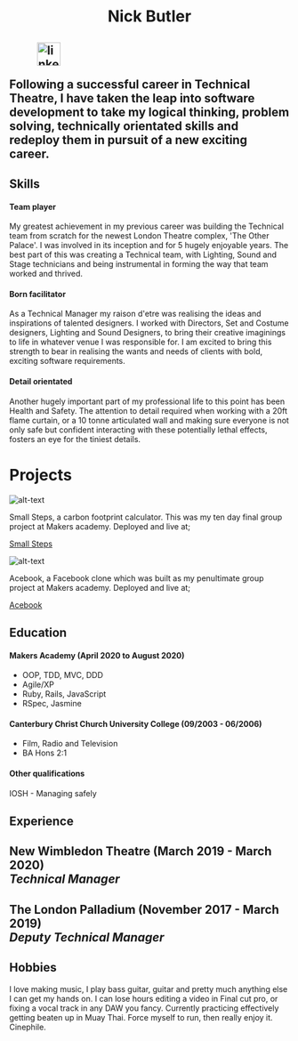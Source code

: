 <h1 align="center"> Nick Butler </h1>
<h2 align="center>Junior Software Developer</h2>

<div align="center">

<a href="https://www.linkedin.com/in/nick-butler-4a7986a3/"><img src="https://www.iconfinder.com/data/icons/free-social-icons/67/linkedin_circle_color-512.png" alt="linkedin" hspace="50" height="42" width="42"></a>

</div>

Following a successful career in Technical Theatre, I have taken the leap into software development to take my logical thinking, problem solving, technically orientated skills and redeploy them in pursuit of a new exciting career.

## Skills
#### Team player 

My greatest achievement in my previous career was building the Technical team from scratch for the newest London Theatre complex, 'The Other Palace'. I was involved in its inception and for 5 hugely enjoyable years. The best part of this was creating a Technical team, with Lighting, Sound and Stage technicians and being instrumental in forming the way that team worked and thrived.

#### Born facilitator

As a Technical Manager my raison d'etre was realising the ideas and inspirations of talented designers. I worked with Directors, Set and Costume designers, Lighting and Sound Designers, to bring their creative imaginings to life in whatever venue I was responsible for. I am excited to bring this strength to bear in realising the wants and needs of clients with bold, exciting software requirements.

#### Detail orientated

Another hugely important part of my professional life to this point has been Health and Safety. The attention to detail required when working with a 20ft flame curtain, or a 10 tonne articulated wall and making sure everyone is not only safe but confident interacting with these potentially lethal effects, fosters an eye for the tiniest details. 

# Projects

![alt-text](https://media.giphy.com/media/Jrep9ZLnjDcVsHlGEY/giphy.gif)

Small Steps, a carbon footprint calculator. This was my ten day final group project at Makers academy.
Deployed and live at;

[Small Steps](https://small-steps2020.herokuapp.com/)

![alt-text](https://media.giphy.com/media/Phf4AdXoIwKeSPiswl/giphy.gif)

Acebook, a Facebook clone which was built as my penultimate group project at Makers academy. Deployed and
live at;

[Acebook](https://acebook-brainaics.herokuapp.com/)

## Education

#### Makers Academy (April 2020 to August 2020)

- OOP, TDD, MVC, DDD
- Agile/XP
- Ruby, Rails, JavaScript
- RSpec, Jasmine

#### Canterbury Christ Church University College (09/2003 - 06/2006)

- Film, Radio and Television 
- BA Hons 2:1

#### Other qualifications

IOSH - Managing safely

## Experience

**New Wimbledon Theatre** (March 2019 - March 2020)    
*Technical Manager*  
- 

**The London Palladium** (November 2017 - March 2019)   
*Deputy Technical Manager*  
- 

## Hobbies

I love making music, I play bass guitar, guitar and pretty much anything else I can get my hands on.
I can lose hours editing a video in Final cut pro, or fixing a vocal track in any DAW you fancy. 
Currently practicing effectively getting beaten up in Muay Thai.
Force myself to run, then really enjoy it.
Cinephile.

